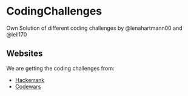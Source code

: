 # CodingChallenges
Own Solution of different coding challenges by @lenahartmann00 and @lell170

## Websites
We are getting the coding challenges from:
- [Hackerrank](https://www.hackerrank.com)
- [Codewars](https://www.codewars.com)
